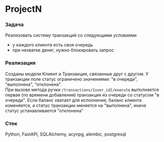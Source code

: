 # ProjectN
### Задача
Реализовать систему транзакций со следующими условиями
- у каждого клиента есть своя очередь
- при нехватке денег, нужно блокировать запрос

### Реализация
Созданы модели Клиент и Транзакция, связанные друг с другом. У транзакции поле статус ограничено значениями: "в очереди", "выполнена", "отклонена".
<br>
При вызове метода ручки `/transactions/{user_id}/execute` выполняется первая (по времени добавления) транзакция из очереди со статусом "в очереди".
Если баланс хватает для исполнения, баланс клиента изменяется, а статус транзакции меняется на "выполнена", иначе статус устанавливается "отклонена"

### Стек
Python, FastAPI, SQLAlchemy, acynpg, alembic, postgresql